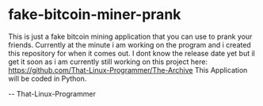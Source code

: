 # fake-bitcoin-miner-prank
This is just a fake bitcoin mining application that you can use to prank your friends.
Currently at the minute i am working on the program and i created this repository for when it comes out.
I dont know the release date yet but il get it soon as i am currently still working on this project here: https://github.com/That-Linux-Programmer/The-Archive
This Application will be coded in Python.

-- That-Linux-Programmer
